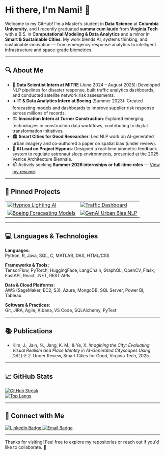 # Hi there, I'm Nami! 👋

Welcome to my GitHub! I'm a Master’s student in **Data Science** at **Columbia University**, and I recently graduated **summa cum laude** from **Virginia Tech** with a B.S. in **Computational Modeling & Data Analytics** and a minor in **Smart & Sustainable Cities**. My work blends AI, systems thinking, and sustainable innovation — from emergency response analytics to intelligent infrastructure and space-grade biometrics.

---

## 🔍 About Me

<ul>
  <li>🧠 <strong>Data Scientist Intern at MITRE</strong> (June 2024 – August 2025): Developed NLP pipelines for disaster response, built traffic analytics dashboards, and conducted satellite network risk assessments.</li>
  <li>✈️ <strong>IT & Data Analytics Intern at Boeing</strong> (Summer 2023): Created forecasting models and dashboards to improve supplier risk response across millions of records.</li>
  <li>🏗️ <strong>Innovation Intern at Turner Construction</strong>: Explored emerging technologies in construction data workflows, contributing to digital transformation initiatives.</li>
  <li>🏙️ <strong>Smart Cities for Good Researcher</strong>: Led NLP work on AI-generated urban imagery and co-authored a paper on spatial bias (under review).</li>
  <li>🧬 <strong>AI Lead on Project Hypnos</strong>: Designed a real-time biometric feedback system to regulate astronaut sleep environments, presented at the 2025 Venice Architecture Biennale.</li>
  <li>📫 Actively seeking <strong>Summer 2026 internships or full-time roles</strong> — <a href=["https://github.com/nami-jain/resume/blob/main/NamiJain_Resume.pdf](https://github.com/jainnami/portfolio/blob/4e5d33589d9864224c0debe461113105dcd59e7c/NamiResume.pdf)">View my resume</a>.</li>
</ul>

---

## 📌 Pinned Projects

<table>
  <tr>
    <td><a href="https://github.com/nami-jain/hypnos-ml-lighting">
      <img src="https://github-readme-stats.vercel.app/api/pin/?username=nami-jain&repo=hypnos-ml-lighting&theme=vision-friendly-dark" alt="Hypnos Lighting AI" /></a>
    </td>
    <td><a href="https://github.com/nami-jain/traffic-analytics-dashboard">
      <img src="https://github-readme-stats.vercel.app/api/pin/?username=nami-jain&repo=traffic-analytics-dashboard&theme=vision-friendly-dark" alt="Traffic Dashboard" /></a>
    </td>
  </tr>
  <tr>
    <td><a href="https://github.com/nami-jain/supply-chain-predictive-models">
      <img src="https://github-readme-stats.vercel.app/api/pin/?username=nami-jain&repo=supply-chain-predictive-models&theme=vision-friendly-dark" alt="Boeing Forecasting Models" /></a>
    </td>
    <td><a href="https://github.com/nami-jain/genai-urban-bias-analysis">
      <img src="https://github-readme-stats.vercel.app/api/pin/?username=nami-jain&repo=genai-urban-bias-analysis&theme=vision-friendly-dark" alt="GenAI Urban Bias NLP" /></a>
    </td>
  </tr>
</table>

---

## 💻 Languages & Technologies

**Languages:**  
Python, R, Java, SQL, C, MATLAB, DAX, HTML/CSS  

**Frameworks & Tools:**  
TensorFlow, PyTorch, HuggingFace, LangChain, GraphQL, OpenCV, Flask, FastAPI, React, .NET, REST APIs  

**Data & Cloud Platforms:**  
AWS (SageMaker, EC2, S3), Azure, MongoDB, SQL Server, Power BI, Tableau  

**Software & Practices:**  
Git, JIRA, Agile, Kibana, VS Code, SQLAlchemy, PyTest  

---

## 📚 Publications

- Kim, J., Jain, N., Jang, K. M., & Ye, X. *Imagining the City: Evaluating Visual Realism and Place Identity in AI-Generated Cityscapes Using DALL·E 2*. Under Review, Smart Cities for Good, Virginia Tech, 2025.

---

## 📈 GitHub Stats

[![GitHub Streak](http://github-readme-streak-stats.herokuapp.com?user=nami-jain&theme=dark&background=000000)](https://git.io/streak-stats)  
[![Top Langs](https://github-readme-stats.vercel.app/api/top-langs/?username=nami-jain&layout=compact&theme=vision-friendly-dark)](https://github.com/anuraghazra/github-readme-stats)

---

## 🤝 Connect with Me

<div id="badges">
  <a href="https://www.linkedin.com/in/nami-jain">
    <img src="https://img.shields.io/badge/LinkedIn: nami--jain-blue?style=for-the-badge&logo=linkedin&logoColor=white" alt="LinkedIn Badge"/>
  </a>
  <a href="mailto:jainnami02@gmail.com">
    <img src="https://img.shields.io/badge/Email: jainnami02@gmail.com-red?style=for-the-badge&logo=gmail&logoColor=white" alt="Email Badge"/>
  </a>
</div>

---

Thanks for visiting! Feel free to explore my repositories or reach out if you'd like to collaborate. 🚀

